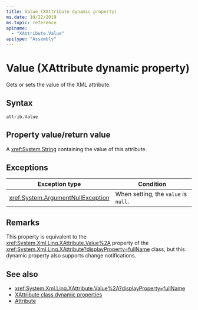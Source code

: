 ```yaml
---
title: Value (XAttribute dynamic property)
ms.date: 10/22/2019
ms.topic: reference
apiname:
  - "XAttribute.Value"
apitype: "Assembly"
---
```

# Value (XAttribute dynamic property)

Gets or sets the value of the XML attribute.

## Syntax

```xaml
attrib.Value
```

## Property value/return value

A <xref:System.String> containing the value of this attribute.

## Exceptions

|Exception type|Condition|
| - |---------------|
|<xref:System.ArgumentNullException>|When setting, the `value` is `null`.|

## Remarks

This property is equivalent to the <xref:System.Xml.Linq.XAttribute.Value%2A> property of the <xref:System.Xml.Linq.XAttribute?displayProperty=fullName> class, but this dynamic property also supports change notifications.

## See also

- <xref:System.Xml.Linq.XAttribute.Value%2A?displayProperty=fullName>
- [XAttribute class dynamic properties](value-xattribute-dynamic-property.md)
- [Attribute](attribute-xelement-dynamic-property.md)

